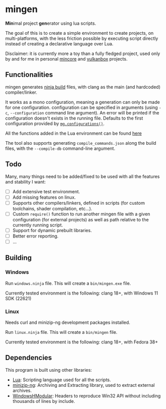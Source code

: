 # mingen
**Min**imal project **gen**erator using lua scripts.

The goal of this is to create a simple environment to create projects, on multi-platforms, with the less friction possible by executing script directly instead of creating a declarative language over Lua.

Disclaimer: it is currently more a toy than a fully fledged project, used only by and for me in personal [mincore](https://github.com/BluTree/mincore) and [vulkanbox](https://github.com/BluTree/vulkanbox) projects.

## Functionalities

mingen generates [ninja build](https://ninja-build.org/) files, with clang as the main (and hardcoded) compiler/linker.

It works as a mono configuration, meaning a generation can only be made for one configuration. configuration can be specified in arguments (using `-c`, `--configuration` command line argument). An error will be printed if the configuration doesn't exists in the running file. Defaults to the first configuration provided by [`mg.configurations()`](/doc/api.md#mgconfigurations).

All the functions added in the Lua environment can be found [here](/doc//api.md)

The tool also supports generating `compile_commands.json` along the build files, with the `--compile-db` command-line argument.

## Todo
Many, many things need to be added/fixed to be used with all the features and stability I want:

- [ ] Add extensive test environment.
- [ ] Add missing features on linux.
- [ ] Supports other compilers/linkers, defined in scripts (for custom toolchains, shader compilation, etc...).
- [ ] Custom `require()` function to run another mingen file with a given configuration (for external projects) as well as path relative to the currently running script.
- [ ] Support for dynamic prebuilt libraries.
- [ ] Better error reporting.
- [ ] ...

## Building

### Windows
Run `windows.ninja` file. This will create a `bin/mingen.exe` file.

Currently tested environment is the following: clang 18+, with Windows 11 SDK (22621)

### Linux
Needs curl and minizip-ng development packages installed.

Run `linux.ninja` file. This will create a `bin/mingen` file.

Currently tested environment is the following: clang 18+, with Fedora 38+

## Dependencies

This program is built using other libraries:
- [Lua](https://www.lua.org/): Scripting language used for all the scripts.
- [minizip-ng](https://github.com/zlib-ng/minizip-ng): Archiving and Extracting library, used to extract external archives.
- [WindowsHModular](https://github.com/Leandros/WindowsHModular): Headers to reproduce Win32 API without including thousands of lines by include.